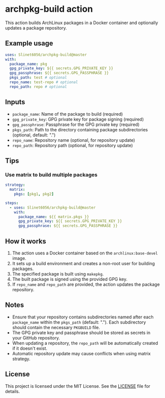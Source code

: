 # archpkg-build action

This action builds ArchLinux packages in a Docker container and optionally updates a package repository.

## Example usage

```yml
uses: Slinet6056/archpkg-build@master
with:
  package_name: pkg
  gpg_private_key: ${{ secrets.GPG_PRIVATE_KEY }}
  gpg_passphrase: ${{ secrets.GPG_PASSPHRASE }}
  pkgs_path: test # optional
  repo_name: test-repo # optional
  repo_path: repo # optional
```

<!-- For a more comprehensive example, check out the [demo workflow file](https://github.com/Slinet6056/AUR/blob/master/.github/workflows/build.yml). -->

## Inputs

- `package_name`: Name of the package to build (required)
- `gpg_private_key`: GPG private key for package signing (required)
- `gpg_passphrase`: Passphrase for the GPG private key (required)
- `pkgs_path`: Path to the directory containing package subdirectories (optional, default: ".")
- `repo_name`: Repository name (optional, for repository update)
- `repo_path`: Repository path (optional, for repository update)

## Tips

### Use matrix to build multiple packages

```yml
strategy:
  matrix:
    pkgs: [pkg1, pkg2]

steps:
  - uses: Slinet6056/archpkg-build@master
    with:
      package_name: ${{ matrix.pkgs }}
      gpg_private_key: ${{ secrets.GPG_PRIVATE_KEY }}
      gpg_passphrase: ${{ secrets.GPG_PASSPHRASE }}
```

## How it works

1. The action uses a Docker container based on the `archlinux:base-devel` image.
2. It sets up a build environment and creates a non-root user for building packages.
3. The specified package is built using `makepkg`.
4. The built package is signed using the provided GPG key.
5. If `repo_name` and `repo_path` are provided, the action updates the package repository.

## Notes

- Ensure that your repository contains subdirectories named after each `package_name` within the `pkgs_path` (default: "."). Each subdirectory should contain the necessary `PKGBUILD` file.
- The GPG private key and passphrase should be stored as secrets in your GitHub repository.
- When updating a repository, the `repo_path` will be automatically created if it doesn't exist.
- Automatic repository update may cause conflicts when using matrix strategy.

## License

This project is licensed under the MIT License. See the [LICENSE](LICENSE) file for details.
